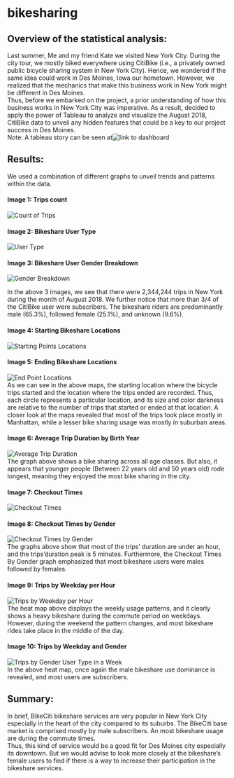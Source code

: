 # bikesharing
## Overview of the statistical analysis:
Last summer, Me and my friend Kate we visited New York City.  During the city tour, we mostly biked everywhere using CitiBike (i.e., a privately owned public bicycle sharing system in New York City). Hence, we wondered if the same idea could work in Des Moines, Iowa our hometown. However, we realized that the mechanics that make this business work in New York might be different in Des Moines. </br>
Thus, before we embarked on the project, a prior understanding of how this business works in New York City was imperative.  As a result, decided to apply the power of Tableau to analyze and visualize the August 2018, CitiBike data to unveil any hidden features that could be a key to our project success in Des Moines.</br>
Note: A tableau story can be seen at![link to dashboard](https://public.tableau.com/views/NYCCitiBikeStory_16489596983650/CitiBikeStory?:language=en-US&publish=yes&:display_count=n&:origin=viz_share_link)
## Results:
We used a combination of different graphs to unveil trends and patterns within the data. </br>
#### Image 1: Trips count
![Count of Trips](https://user-images.githubusercontent.com/34750363/161406174-4b9df11b-a53d-4135-a99a-9903d7b33f8a.png)

#### Image 2: Bikeshare User Type
![User Type](https://user-images.githubusercontent.com/34750363/161406230-e4480ac0-4ec7-4f00-8323-1f9d5c8876ad.png)

#### Image 3: Bikeshare User Gender Breakdown 
![Gender Breakdown ](https://user-images.githubusercontent.com/34750363/161406257-7b62852c-686c-448b-ad92-8ce52338ee1e.png)

In the above 3 images, we see that there were 2,344,244 trips in New York during the month of August 2018. We further notice that more than 3/4 of the CitiBike user were subscribers. The bikeshare riders are predominantly male (65.3%), followed female (25.1%), and unknown (9.6%).

#### Image 4: Starting Bikeshare Locations
![Starting Points Locations](https://user-images.githubusercontent.com/34750363/161406289-bc7a0d34-d81c-4ac0-9b2e-da1c946f611c.png)

#### Image 5: Ending Bikeshare Locations 
![End Point Locations](https://user-images.githubusercontent.com/34750363/161406309-d3d84497-1bb8-4165-977d-877e4661a50d.png) </br>
As we can see in the above maps, the starting location where the bicycle trips started and the location where the trips ended are recorded. Thus, each circle represents a particular location, and its size and color darkness are relative to the number of trips that started or ended at that location. A closer look at the maps revealed that most of the trips took place mostly in Manhattan, while a lesser bike sharing usage was mostly in suburban areas.

#### Image 6: Average Trip Duration by Birth Year
![Average Trip Duration](https://user-images.githubusercontent.com/34750363/161406344-93dba7fe-fd8d-4326-8ffa-1f3108cf285a.png)</br>
The graph above shows a bike sharing across all age classes. But also, it appears that younger people (Between 22 years old and 50 years old) rode longest, meaning they enjoyed the most bike sharing in the city.

#### Image 7: Checkout Times
![Checkout Times](https://user-images.githubusercontent.com/34750363/161406366-efb2dfd2-7105-4be6-8a95-e3728b6b7b34.png)

#### Image 8: Checkout Times by Gender
![Checkout Times by Gender](https://user-images.githubusercontent.com/34750363/161406379-fa6ea47e-f249-4234-83f8-c1ece5cb8a90.png) </br>
The graphs above show that most of the trips’ duration are under an hour, and the trips’duration peak is 5 minutes. Furthermore, the Checkout Times By Gender graph emphasized that most bikeshare users were males followed by females.

#### Image 9: Trips by Weekday per Hour
![Trips by Weekday per Hour](https://user-images.githubusercontent.com/34750363/161406407-cae71ec4-5064-446c-918f-13ccf8550040.png) </br>
The heat map above displays the weekly usage patterns, and it clearly shows a heavy bikeshare during the commute period on weekdays. However, during the weekend the pattern changes, and most bikeshare rides take place in the middle of the day.

#### Image 10: Trips by Weekday and Gender
![Trips by Gender   User Type in a Week](https://user-images.githubusercontent.com/34750363/161406415-ce5adda7-4b41-41e1-b7e8-f188f6cf8204.png) </br>
In the above heat map, once again the male bikeshare use dominance is revealed, and most users are subscribers.

## Summary:
In brief, BikeCiti bikeshare services are very popular in New York City especially in the heart of the city compared to its suburbs. The BikeCiti base market is comprised mostly by male subscribers. An most bikeshare usage are during the commute times.</br>
Thus, this kind of service would be a good fit for Des Moines city especially its downtown. But we would advise to look more closely at the bikeshare’s female users to find if there is a way to increase their participation in the bikeshare services.
